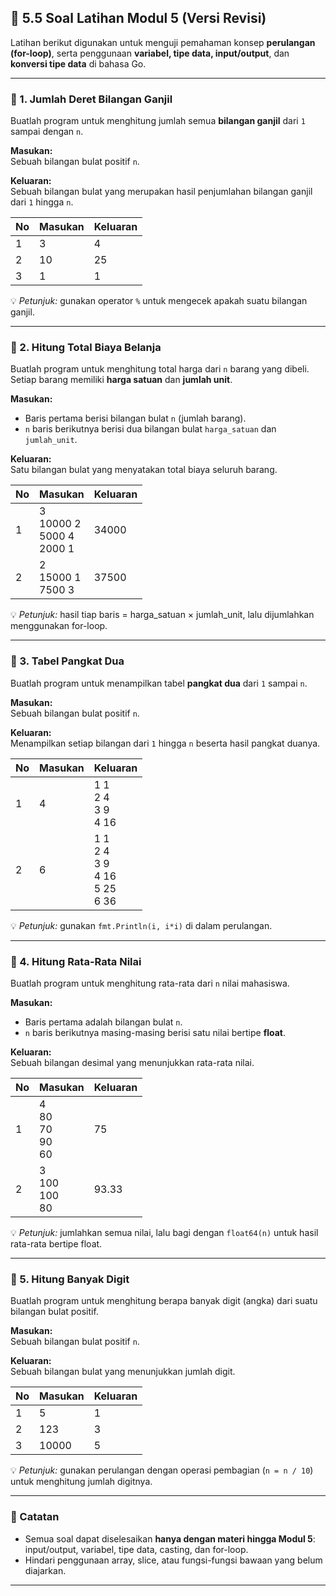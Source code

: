 ## 🧩 5.5 Soal Latihan Modul 5 (Versi Revisi)

Latihan berikut digunakan untuk menguji pemahaman konsep **perulangan (for-loop)**, serta penggunaan **variabel, tipe data, input/output**, dan **konversi tipe data** di bahasa Go.

---

### 🔹 1. Jumlah Deret Bilangan Ganjil

Buatlah program untuk menghitung jumlah semua **bilangan ganjil** dari `1` sampai dengan `n`.

**Masukan:**  
Sebuah bilangan bulat positif `n`.

**Keluaran:**  
Sebuah bilangan bulat yang merupakan hasil penjumlahan bilangan ganjil dari `1` hingga `n`.

| No  | Masukan | Keluaran |
| --- | ------- | -------- |
| 1   | 3       | 4        |
| 2   | 10      | 25       |
| 3   | 1       | 1        |

💡 _Petunjuk:_ gunakan operator `%` untuk mengecek apakah suatu bilangan ganjil.

---

### 🔹 2. Hitung Total Biaya Belanja

Buatlah program untuk menghitung total harga dari `n` barang yang dibeli.  
Setiap barang memiliki **harga satuan** dan **jumlah unit**.

**Masukan:**

- Baris pertama berisi bilangan bulat `n` (jumlah barang).
- `n` baris berikutnya berisi dua bilangan bulat `harga_satuan` dan `jumlah_unit`.

**Keluaran:**  
Satu bilangan bulat yang menyatakan total biaya seluruh barang.

| No  | Masukan                                | Keluaran |
| --- | -------------------------------------- | -------- |
| 1   | 3 <br> 10000 2 <br> 5000 4 <br> 2000 1 | 34000    |
| 2   | 2 <br> 15000 1 <br> 7500 3             | 37500    |

💡 _Petunjuk:_ hasil tiap baris = harga_satuan × jumlah_unit, lalu dijumlahkan menggunakan for-loop.

---

### 🔹 3. Tabel Pangkat Dua

Buatlah program untuk menampilkan tabel **pangkat dua** dari `1` sampai `n`.

**Masukan:**  
Sebuah bilangan bulat positif `n`.

**Keluaran:**  
Menampilkan setiap bilangan dari `1` hingga `n` beserta hasil pangkat duanya.

| No  | Masukan | Keluaran                                            |
| --- | ------- | --------------------------------------------------- |
| 1   | 4       | 1 1 <br> 2 4 <br> 3 9 <br> 4 16                     |
| 2   | 6       | 1 1 <br> 2 4 <br> 3 9 <br> 4 16 <br> 5 25 <br> 6 36 |

💡 _Petunjuk:_ gunakan `fmt.Println(i, i*i)` di dalam perulangan.

---

### 🔹 4. Hitung Rata-Rata Nilai

Buatlah program untuk menghitung rata-rata dari `n` nilai mahasiswa.

**Masukan:**

- Baris pertama adalah bilangan bulat `n`.
- `n` baris berikutnya masing-masing berisi satu nilai bertipe **float**.

**Keluaran:**  
Sebuah bilangan desimal yang menunjukkan rata-rata nilai.

| No  | Masukan                           | Keluaran |
| --- | --------------------------------- | -------- |
| 1   | 4 <br> 80 <br> 70 <br> 90 <br> 60 | 75       |
| 2   | 3 <br> 100 <br> 100 <br> 80       | 93.33    |

💡 _Petunjuk:_ jumlahkan semua nilai, lalu bagi dengan `float64(n)` untuk hasil rata-rata bertipe float.

---

### 🔹 5. Hitung Banyak Digit

Buatlah program untuk menghitung berapa banyak digit (angka) dari suatu bilangan bulat positif.

**Masukan:**  
Sebuah bilangan bulat positif `n`.

**Keluaran:**  
Sebuah bilangan bulat yang menunjukkan jumlah digit.

| No  | Masukan | Keluaran |
| --- | ------- | -------- |
| 1   | 5       | 1        |
| 2   | 123     | 3        |
| 3   | 10000   | 5        |

💡 _Petunjuk:_ gunakan perulangan dengan operasi pembagian (`n = n / 10`) untuk menghitung jumlah digitnya.

---

### 🧠 Catatan

- Semua soal dapat diselesaikan **hanya dengan materi hingga Modul 5**: input/output, variabel, tipe data, casting, dan for-loop.
- Hindari penggunaan array, slice, atau fungsi-fungsi bawaan yang belum diajarkan.

---
